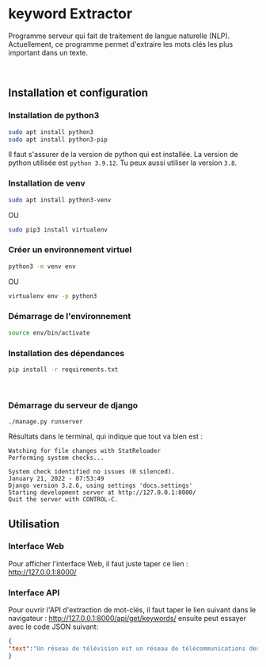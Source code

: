 # keyword Extractor
Programme serveur qui fait de traitement de langue naturelle (NLP).
Actuellement, ce programme permet d'extraire les mots clés les plus
important dans un texte.

<br/>

## Installation et configuration

### Installation de python3
```sh
sudo apt install python3
sudo apt install python3-pip
```
Il faut s'assurer de la version de python qui est installée. La version de python
utilisée est `python 3.9.12`. Tu peux aussi utiliser la version `3.8`.


### Installation de venv
```sh
sudo apt install python3-venv
```
OU
```sh
sudo pip3 install virtualenv
```

### Créer un environnement virtuel
```sh
python3 -m venv env
```
OU
```sh
virtualenv env -p python3
```

### Démarrage de l'environnement
```sh
source env/bin/activate
```

### Installation des dépendances
```sh
pip install -r requirements.txt
```
<br/>

### Démarrage du serveur de django
```
./manage.py runserver
```
Résultats dans le terminal, qui indique que tout va bien est :
```
Watching for file changes with StatReloader
Performing system checks...

System check identified no issues (0 silenced).
January 21, 2022 - 07:53:49
Django version 3.2.6, using settings 'docs.settings'
Starting development server at http://127.0.0.1:8000/
Quit the server with CONTROL-C.
```

## Utilisation

### Interface Web
Pour afficher l'interface Web, il faut juste taper ce lien : http://127.0.0.1:8000/

### Interface API
Pour ouvrir l'API d'extraction de mot-clés, il faut taper le lien suivant
dans le navigateur : http://127.0.0.1:8000/api/get/keywords/ ensuite
peut essayer avec le code JSON suivant:

```json
{
"text":"Un réseau de télévision est un réseau de télécommunications destiné à la distribution de programmes télévisés. Cependant, le terme désigne désormais un groupement d'affiliés régionaux autour d'une chaîne de télévision centrale, offrant une programmation à plusieurs stations de télévision locales. Jusqu'au milieu des années 1980, la programmation télévisée de la plupart des pays du monde a été  dominée par un petit nombre de réseaux de diffusion. Bon nombre des premiers réseaux de télévision (comme la BBC, NBC ou CBS) se sont développés à partir de réseaux de radio existants."
}

```

<br/>
<br/>


